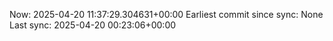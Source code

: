 Now: 2025-04-20 11:37:29.304631+00:00 Earliest commit since sync: None Last sync: 2025-04-20 00:23:06+00:00

